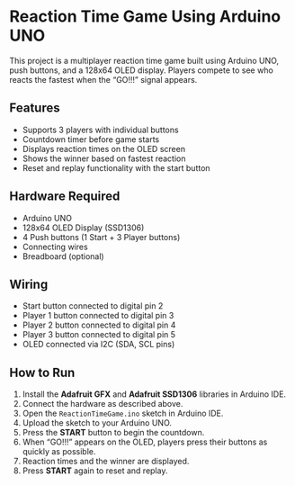 # Reaction Time Game Using Arduino UNO

This project is a multiplayer reaction time game built using Arduino UNO, push buttons, and a 128x64 OLED display. Players compete to see who reacts the fastest when the “GO!!!” signal appears.

## Features

- Supports 3 players with individual buttons  
- Countdown timer before game starts  
- Displays reaction times on the OLED screen  
- Shows the winner based on fastest reaction  
- Reset and replay functionality with the start button  

## Hardware Required

- Arduino UNO  
- 128x64 OLED Display (SSD1306)  
- 4 Push buttons (1 Start + 3 Player buttons)  
- Connecting wires  
- Breadboard (optional)  

## Wiring

- Start button connected to digital pin 2  
- Player 1 button connected to digital pin 3  
- Player 2 button connected to digital pin 4  
- Player 3 button connected to digital pin 5  
- OLED connected via I2C (SDA, SCL pins)

## How to Run

1. Install the **Adafruit GFX** and **Adafruit SSD1306** libraries in Arduino IDE.  
2. Connect the hardware as described above.  
3. Open the `ReactionTimeGame.ino` sketch in Arduino IDE.  
4. Upload the sketch to your Arduino UNO.  
5. Press the **START** button to begin the countdown.  
6. When “GO!!!” appears on the OLED, players press their buttons as quickly as possible.  
7. Reaction times and the winner are displayed.  
8. Press **START** again to reset and replay.

